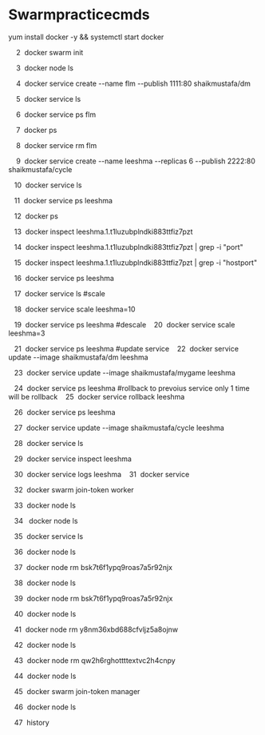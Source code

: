 # Swarmpracticecmds
yum install docker -y && systemctl start docker

    2  docker swarm init

    3  docker node ls

    4  docker service create --name flm --publish 1111:80 shaikmustafa/dm

    5  docker service ls

    6  docker service ps flm

    7  docker ps

    8  docker service rm flm

    9  docker service create --name leeshma --replicas 6 --publish 2222:80 shaikmustafa/cycle

   10  docker service ls

   11  docker service ps leeshma

   12  docker ps

   13  docker inspect leeshma.1.t1luzubplndki883ttfiz7pzt

   14  docker inspect leeshma.1.t1luzubplndki883ttfiz7pzt | grep -i "port"

   15  docker inspect leeshma.1.t1luzubplndki883ttfiz7pzt | grep -i "hostport"

   16  docker service ps leeshma

   17  docker service ls
   #scale

   18  docker service scale leeshma=10

   19  docker service ps leeshma
#descale
   20  docker service scale leeshma=3

   21  docker service ps leeshma
#update service
   22  docker service update --image shaikmustafa/dm leeshma

   23  docker service update --image shaikmustafa/mygame leeshma

   24  docker service ps leeshma
#rollback to prevoius service only 1 time will be rollback
   25  docker service rollback leeshma

   26  docker service ps leeshma

   27  docker service update --image shaikmustafa/cycle leeshma

   28  docker service ls

   29  docker service inspect leeshma

   30  docker service logs leeshma
   31  docker service

   32  docker swarm join-token worker

   33  docker node ls

   34   docker node ls

   35  docker service ls

   36  docker node ls

   37  docker node rm bsk7t6f1ypq9roas7a5r92njx

   38  docker node ls

   39  docker node rm bsk7t6f1ypq9roas7a5r92njx

   40  docker node ls

   41  docker node rm y8nm36xbd688cfvljz5a8ojnw

   42  docker node ls

   43  docker node rm qw2h6rghottttextvc2h4cnpy

   44  docker node ls

   45  docker swarm join-token manager

   46  docker node ls

   47  history
